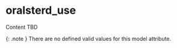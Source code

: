 # oralsterd_use
Content TBD


{: .note }
There are no defined valid values for this model attribute.
